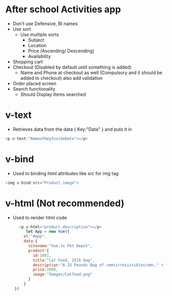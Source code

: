 #  After school Activities app
- Don't use Defensive, BI names
- Use sort
	- Use multiple sorts 
		- Subject
		- Location
		- Price (Ascending/ Descending)
		- Availability
- Shopping cart 
- Checkout (Disabled by default until something is added)
	- Name and Phone at checkout as well (Compulsory and it should be added to checkout) also add validation
- Order placed screen 
- Search functionality 
	- Should Display Items searched

# v-text
- Retrieves data from the data { Key:"Data"  } and puts it in 
```javascript
<p v-text:"NameofKeyInsideData"></p>
```

# v-bind
- Used to binding html attributes like src for img tag
```javascript
<img v-bind:src="Product.image">
```

# v-html (Not recommended)
- Used to render html code
```javascript
      <p v-html="product.description"></p>
         let App = new Vue({
        el:"#app",
        data:{    
          sitename:"Vue.Js Pet Depot",
          product:{
            id:1001,
            title:"Cat Food, 25lb bag",
            description:"A 25 Pounds Bag of <em>irresistible</em>," + "Organic Goodness for Your Cat",
            price:2000,
            image:"Images/Catfood.png"
          }
        }
    })
```